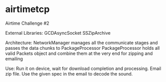 airtimetcp
==========
Airtime Challenge #2

External Libraries:
GCDAsyncSocket
SSZipArchive

Architecture:
NetworkManager manages all the communicate stages and passes the data chunks to PackageProcessor
PackageProcessor holds all valid Packets object and combine them at the very end for zipping and emailing

Use:
Run it on device, wait for download completion and processing. Email zip file.
Use the given spec in the email to decode the sound.
